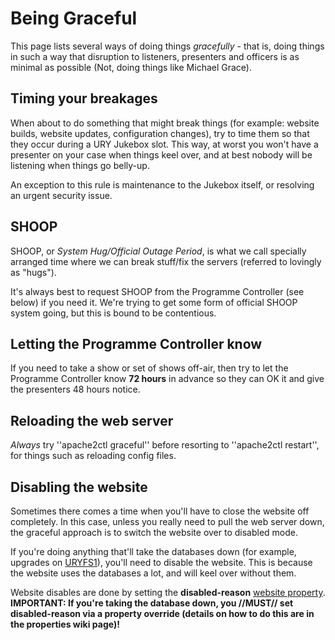 # Being Graceful

This page lists several ways of doing things _gracefully_ - that is, doing things in such a way that disruption to listeners, presenters and officers is as minimal as possible (Not, doing things like Michael Grace).

## Timing your breakages

When about to do something that might break things (for example: website builds, website updates, configuration changes), try to time them so that they occur during a URY Jukebox slot. This way, at worst you won't have a presenter on your case when things keel over, and at best nobody will be listening when things go belly-up.

An exception to this rule is maintenance to the Jukebox itself, or resolving an urgent security issue.

## SHOOP

SHOOP, or _System Hug/Official Outage Period_, is what we call specially arranged time where we can break stuff/fix the servers (referred to lovingly as "hugs").

It's always best to request SHOOP from the Programme Controller (see below) if you need it. We're trying to get some form of official SHOOP system going, but this is bound to be contentious.

## Letting the Programme Controller know

If you need to take a show or set of shows off-air, then try to let the Programme Controller know **72 hours** in advance so they can OK it and give the presenters 48 hours notice.

## Reloading the web server

_Always_ try ''apache2ctl graceful'' before resorting to ''apache2ctl restart'', for things such as reloading config files.

## Disabling the website

Sometimes there comes a time when you'll have to close the website off completely. In this case, unless you really need to pull the web server down, the graceful approach is to switch the website over to disabled mode.

If you're doing anything that'll take the databases down (for example, upgrades on [URYFS1](computing/comp-machines/uryfs1)), you'll need to disable the website. This is because the website uses the databases a lot, and will keel over without them.

Website disables are done by setting the **disabled-reason** [website property](computing/website/properties). **IMPORTANT: If you're taking the database down, you **//MUST//** set disabled-reason via a property override (details on how to do this are in the properties wiki page)!**
